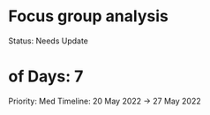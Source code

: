 # Focus group analysis

Status: Needs Update
# of Days: 7
Priority: Med
Timeline: 20 May 2022 → 27 May 2022